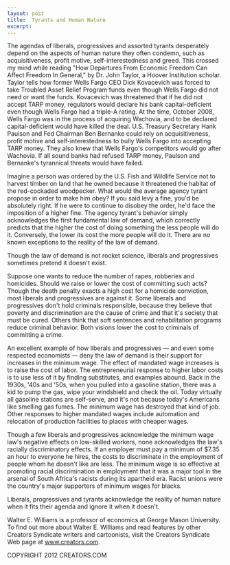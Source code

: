 ```yaml
---
layout: post
title:  Tyrants and Human Nature
excerpt:
---
```


The agendas of liberals, progressives and assorted tyrants desperately depend on the aspects of human nature they often condemn, such as acquisitiveness, profit motive, self-interestedness and greed. This crossed my mind while reading "How Departures From Economic Freedom Can Affect Freedom In General," by Dr. John Taylor, a Hoover Institution scholar. Taylor tells how former Wells Fargo CEO Dick Kovacevich was forced to take Troubled Asset Relief Program funds even though Wells Fargo did not need or want the funds. Kovacevich was threatened that if he did not accept TARP money, regulators would declare his bank capital-deficient even though Wells Fargo had a triple-A rating. At the time, October 2008, Wells Fargo was in the process of acquiring Wachovia, and to be declared capital-deficient would have killed the deal. U.S. Treasury Secretary Hank Paulson and Fed Chairman Ben Bernanke could rely on acquisitiveness, profit motive and self-interestedness to bully Wells Fargo into accepting TARP money. They also knew that Wells Fargo's competitors would go after Wachovia. If all sound banks had refused TARP money, Paulson and Bernanke's tyrannical threats would have failed.

Imagine a person was ordered by the U.S. Fish and Wildlife Service not to harvest timber on land that he owned because it threatened the habitat of the red-cockaded woodpecker. What would the average agency tyrant propose in order to make him obey? If you said levy a fine, you'd be absolutely right. If he were to continue to disobey the order, he'd face the imposition of a higher fine. The agency tyrant's behavior simply acknowledges the first fundamental law of demand, which correctly predicts that the higher the cost of doing something the less people will do it. Conversely, the lower its cost the more people will do it. There are no known exceptions to the reality of the law of demand.

Though the law of demand is not rocket science, liberals and progressives sometimes pretend it doesn't exist.

 Suppose one wants to reduce the number of rapes, robberies and homicides. Should we raise or lower the cost of committing such acts? Though the death penalty exacts a high cost for a homicide conviction, most liberals and progressives are against it. Some liberals and progressives don't hold criminals responsible, because they believe that poverty and discrimination are the cause of crime and that it's society that must be cured. Others think that soft sentences and rehabilitation programs reduce criminal behavior. Both visions lower the cost to criminals of committing a crime.

An excellent example of how liberals and progressives — and even some respected economists — deny the law of demand is their support for increases in the minimum wage. The effect of mandated wage increases is to raise the cost of labor. The entrepreneurial response to higher labor costs is to use less of it by finding substitutes, and examples abound. Back in the 1930s, '40s and '50s, when you pulled into a gasoline station, there was a kid to pump the gas, wipe your windshield and check the oil. Today virtually all gasoline stations are self-serve, and it's not because today's Americans like smelling gas fumes. The minimum wage has destroyed that kind of job. Other responses to higher mandated wages include automation and relocation of production facilities to places with cheaper wages.

Though a few liberals and progressives acknowledge the minimum wage law's negative effects on low-skilled workers, none acknowledges the law's racially discriminatory effects. If an employer must pay a minimum of $7.35 an hour to everyone he hires, the costs to discriminate in the employment of people whom he doesn't like are less. The minimum wage is so effective at promoting racial discrimination in employment that it was a major tool in the arsenal of South Africa's racists during its apartheid era. Racist unions were the country's major supporters of minimum wages for blacks.

Liberals, progressives and tyrants acknowledge the reality of human nature when it fits their agenda and ignore it when it doesn't.

Walter E. Williams is a professor of economics at George Mason University. To find out more about Walter E. Williams and read features by other Creators Syndicate writers and cartoonists, visit the Creators Syndicate Web page at www.creators.com.

COPYRIGHT 2012 CREATORS.COM
